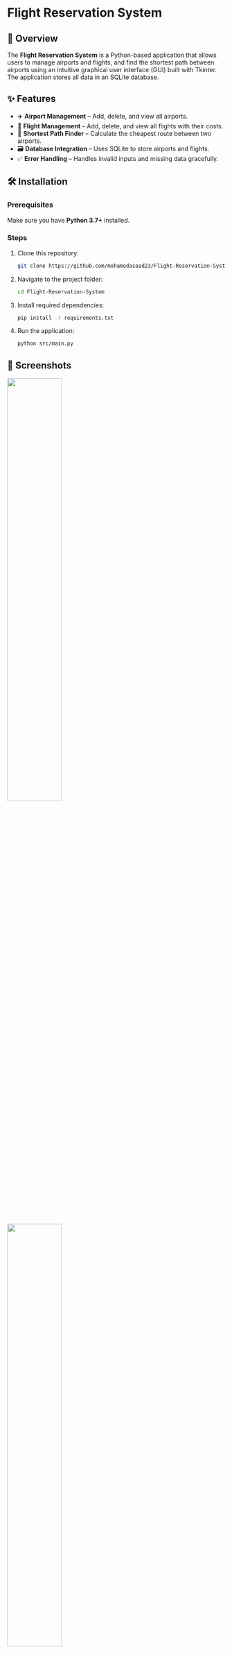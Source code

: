# Flight Reservation System

## 📌 Overview

The **Flight Reservation System** is a Python-based application that allows users to manage airports and flights, and find the shortest path between airports using an intuitive graphical user interface (GUI) built with Tkinter. The application stores all data in an SQLite database.

## ✨ Features

- ✈️ **Airport Management** – Add, delete, and view all airports.
- 🛫 **Flight Management** – Add, delete, and view all flights with their costs.
- 📍 **Shortest Path Finder** – Calculate the cheapest route between two airports.
- 🗃 **Database Integration** – Uses SQLite to store airports and flights.
- ✅ **Error Handling** – Handles invalid inputs and missing data gracefully.

## 🛠 Installation

### Prerequisites

Make sure you have **Python 3.7+** installed.

### Steps

1. Clone this repository:
   ```sh
   git clone https://github.com/mohamedasaad23/Flight-Reservation-System.git
   ```
2. Navigate to the project folder:
   ```sh
   cd Flight-Reservation-System
   ```
3. Install required dependencies:
   ```sh
   pip install -r requirements.txt
   ```
4. Run the application:
   ```sh
   python src/main.py
   ```

## 📸 Screenshots

<image src= "Screenshots/1.png" width ="50%" height = "50%" />
<image src= "Screenshots/2.png" width ="50%" height = "50%" />
<image src= "Screenshots/3.png" width ="50%" height = "50%" />
<image src= "Screenshots/4.png" width ="50%" height = "50%" />
<image src= "Screenshots/5.png" width ="50%" height = "50%" />
<image src= "Screenshots/6.png" width ="50%" height = "50%" />
<image src= "Screenshots/7.png" width ="50%" height = "50%" />

## ⚙️ Technologies Used

- **Python** – Core programming language.
- **Tkinter** – GUI framework.
- **SQLite** – Database for storing airports and flights.

## 📝 License

This project is licensed under the [MIT License](LICENSE).
---

**Feel free to contribute and enhance the project! 🚀**

